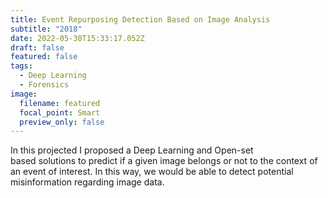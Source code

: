 ```yaml
---
title: Event Repurposing Detection Based on Image Analysis
subtitle: "2018"
date: 2022-05-30T15:33:17.052Z
draft: false
featured: false
tags:
  - Deep Learning
  - Forensics
image:
  filename: featured
  focal_point: Smart
  preview_only: false
---
```

In this projected I proposed a Deep Learning and Open-set\
based solutions to predict if a given image belongs or not to the context of an event of interest. In this way, we would be able to detect potential misinformation regarding image data.
